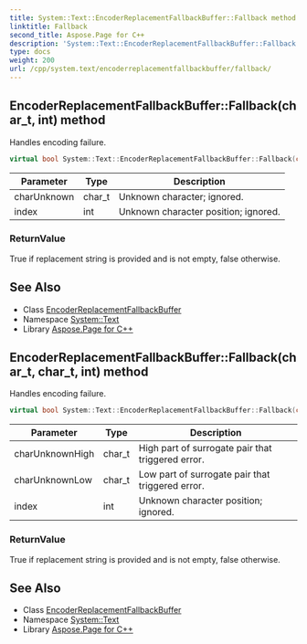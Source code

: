 ```yaml
---
title: System::Text::EncoderReplacementFallbackBuffer::Fallback method
linktitle: Fallback
second_title: Aspose.Page for C++
description: 'System::Text::EncoderReplacementFallbackBuffer::Fallback method. Handles encoding failure in C++.'
type: docs
weight: 200
url: /cpp/system.text/encoderreplacementfallbackbuffer/fallback/
---
```

## EncoderReplacementFallbackBuffer::Fallback(char_t, int) method


Handles encoding failure.

```cpp
virtual bool System::Text::EncoderReplacementFallbackBuffer::Fallback(char_t charUnknown, int index) override
```


| Parameter | Type | Description |
| --- | --- | --- |
| charUnknown | char_t | Unknown character; ignored. |
| index | int | Unknown character position; ignored. |

### ReturnValue

True if replacement string is provided and is not empty, false otherwise.

## See Also

* Class [EncoderReplacementFallbackBuffer](../)
* Namespace [System::Text](../../)
* Library [Aspose.Page for C++](../../../)
## EncoderReplacementFallbackBuffer::Fallback(char_t, char_t, int) method


Handles encoding failure.

```cpp
virtual bool System::Text::EncoderReplacementFallbackBuffer::Fallback(char_t charUnknownHigh, char_t charUnknownLow, int index) override
```


| Parameter | Type | Description |
| --- | --- | --- |
| charUnknownHigh | char_t | High part of surrogate pair that triggered error. |
| charUnknownLow | char_t | Low part of surrogate pair that triggered error. |
| index | int | Unknown character position; ignored. |

### ReturnValue

True if replacement string is provided and is not empty, false otherwise.

## See Also

* Class [EncoderReplacementFallbackBuffer](../)
* Namespace [System::Text](../../)
* Library [Aspose.Page for C++](../../../)

